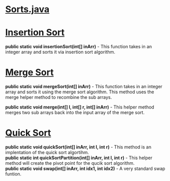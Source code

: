 
# [Sorts.java](https://github.com/kdcouture/Sorts/blob/master/src/main/java/sorts/sorts.java)

# [Insertion Sort](https://github.com/kdcouture/Sorts/blob/master/Blogs/insertionSortBlog.md)

**public static void insertionSort(int[] inArr)** - This function takes in an integer array and sorts it via insertion sort algorithm. 
# [Merge Sort](https://github.com/kdcouture/Sorts/blob/master/Blogs/mergeSortBlog.md)

**public static void mergeSort(int[] inArr)** - This function takes in an integer array and sorts it using the merge sort algorithm. This
method uses the merge helper method to recombine the sub arrays.  
  
**public static void merge(int[] l, int[] r, int[] inArr)** - This helper method merges two sub arrays back into the input array of the merge sort.  

# [Quick Sort](https://github.com/kdcouture/Sorts/blob/master/Blogs/quickSortBlog.md)
**public static void quickSort(int[] inArr, int l, int r)** - This method is an implentation of the quick sort algortihm.  
**public static int quickSortPartition(int[] inArr, int l, int r)** - This helper method will create the pivot point for the qucik sort algorithm.  
**public static void swap(int[] inArr, int idx1, int idx2)** - A very standard swap funtion.
